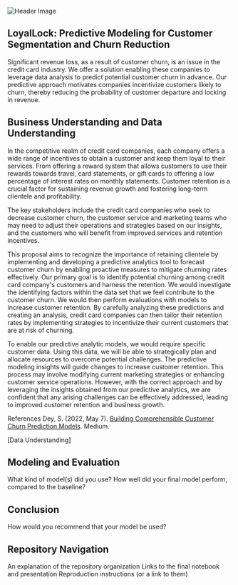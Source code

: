 ![Header Image](https://github.com/andmercado/Capstone-Project-Group-6/assets/159932014/7409f5bc-d706-4524-a64a-4eab1d0351f0)

## LoyalLock: Predictive Modeling for Customer Segmentation and Churn Reduction

Significant revenue loss, as a result of customer churn, is an issue in the credit card industry. We offer a solution enabling these companies to leverage data analysis to predict potential customer churn in advance. Our predictive approach motivates companies incentivize customers likely to churn, thereby reducing the probability of customer departure and locking in revenue. 

## Business Understanding and Data Understanding

In the competitive realm of credit card companies, each company offers a wide range of incentives to obtain a customer and keep them loyal to their services. From offering a reward system that allows customers to use their rewards towards travel, card statements, or gift cards to offering a low percentage of interest rates on monthly statements. Customer retention is a crucial factor for sustaining revenue growth and fostering long-term clientele and profitability.

The key stakeholders include the credit card companies who seek to decrease customer churn, the customer service and marketing teams who may need to adjust their operations and strategies based on our insights, and the customers who will benefit from improved services and retention incentives.

This proposal aims to recognize the importance of retaining clientele by implementing and developing a predictive analytics tool to forecast customer churn by enabling proactive measures to mitigate churning rates effectively. Our primary goal is to identify potential churning among credit card company's customers and harness the retention. We would investigate the identifying factors within the data set that we feel contribute to the customer churn. We would then perform evaluations with models to increase customer retention. By carefully analyzing these predictions and creating an analysis, credit card companies can then tailor their retention rates by implementing strategies to incentivize their current customers that are at risk of churning.

To enable our predictive analytic models, we would require specific customer data. Using this data, we will be able to strategically plan and allocate resources to overcome potential challenges. The predictive modeling insights will guide changes to increase customer retention. This process may involve modifying current marketing strategies or enhancing customer service operations. However, with the correct approach and by leveraging the insights obtained from our predictive analytics, we are confident that any arising challenges can be effectively addressed, leading to improved customer retention and business growth.

References
 Dey, S. (2022, May 7). [Building Comprehensible Customer Churn Prediction Models](https://medium.com/swlh/building-comprehensible-customer-churn-prediction-models-ca61ecce529d). Medium.

[Data Understanding]

## Modeling and Evaluation
What kind of model(s) did you use?
How well did your final model perform, compared to the baseline?

## Conclusion
How would you recommend that your model be used?

## Repository Navigation
An explanation of the repository organization
Links to the final notebook and presentation
Reproduction instructions (or a link to them)
